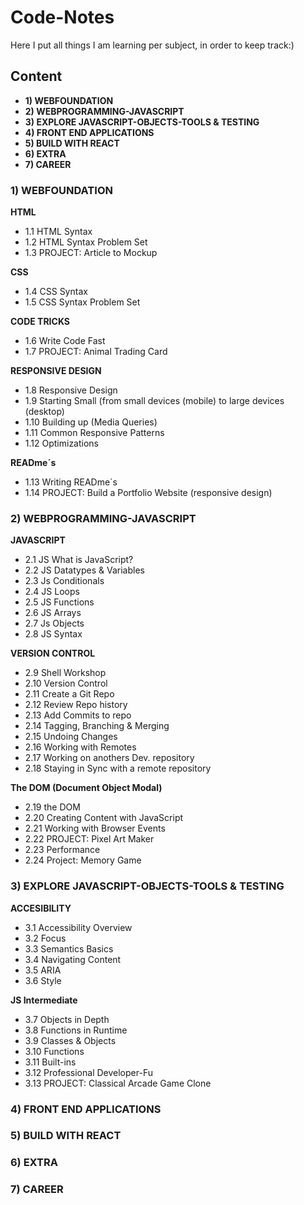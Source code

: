 # Code-Notes
Here I put all things I am learning per subject, in order to keep track:)

## Content
- __1) WEBFOUNDATION__
- __2) WEBPROGRAMMING-JAVASCRIPT__
- __3) EXPLORE JAVASCRIPT-OBJECTS-TOOLS & TESTING__
- __4) FRONT END APPLICATIONS__
- __5) BUILD WITH REACT__
- __6) EXTRA__
- __7) CAREER__

### __1) WEBFOUNDATION__

__HTML__
- 1.1 HTML Syntax
- 1.2 HTML Syntax Problem Set
- 1.3 PROJECT: Article to Mockup

__CSS__
- 1.4 CSS Syntax
- 1.5 CSS Syntax Problem Set

__CODE TRICKS__
- 1.6 Write Code Fast
- 1.7 PROJECT: Animal Trading Card

__RESPONSIVE DESIGN__
- 1.8 Responsive Design
- 1.9 Starting Small (from small devices (mobile) to large devices (desktop)
- 1.10 Building up (Media Queries)
- 1.11 Common Responsive Patterns
- 1.12 Optimizations

__READme´s__
- 1.13 Writing READme´s
- 1.14 PROJECT: Build a Portfolio Website (responsive design)

### __2) WEBPROGRAMMING-JAVASCRIPT__
__JAVASCRIPT__
- 2.1 JS What is JavaScript?
- 2.2 JS Datatypes & Variables
- 2.3 Js Conditionals
- 2.4 JS Loops
- 2.5 JS Functions
- 2.6 JS Arrays
- 2.7 Js Objects
- 2.8 JS Syntax

__VERSION CONTROL__
- 2.9 Shell Workshop
- 2.10 Version Control
- 2.11 Create a Git Repo
- 2.12 Review Repo history
- 2.13 Add Commits to repo
- 2.14 Tagging, Branching & Merging 
- 2.15 Undoing Changes
- 2.16 Working with Remotes
- 2.17 Working on anothers Dev. repository
- 2.18 Staying in Sync with a remote repository

__The DOM (Document Object Modal)__
- 2.19 the DOM
- 2.20 Creating Content with JavaScript
- 2.21 Working with Browser Events
- 2.22 PROJECT: Pixel Art Maker
- 2.23 Performance
- 2.24 Project: Memory Game

### __3) EXPLORE JAVASCRIPT-OBJECTS-TOOLS & TESTING__

__ACCESIBILITY__
- 3.1 Accessibility Overview
- 3.2 Focus
- 3.3 Semantics Basics
- 3.4 Navigating Content
- 3.5 ARIA
- 3.6 Style

__JS Intermediate__
- 3.7 Objects in Depth
- 3.8 Functions in Runtime
- 3.9 Classes & Objects
- 3.10 Functions
- 3.11 Built-ins
- 3.12 Professional Developer-Fu
- 3.13 PROJECT: Classical Arcade Game Clone

### __4) FRONT END APPLICATIONS__
### __5) BUILD WITH REACT__
### __6) EXTRA__
### __7) CAREER__
